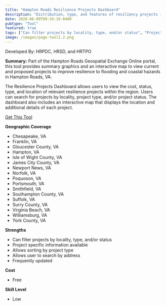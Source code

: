 ```yaml
---
title: "Hampton Roads Resilience Projects Dashboard"
description: "Distribution, type, and features of resiliency projects in Hampton Roads"
date: 2020-06-09T09:34:19-0400
pubtype: "Tool"
featured: true
tags: ["Can filter projects by locality, type, and/or status", "Project specific information available", "Allows sorting by project type", "Allows user to search by address", "Frequently updated"]
image: /images/page-tool2.2.png
---
```

Developed By: HRPDC, HRSD, and HRTPO

**Summary:** Part of the Hampton Roads Geospatial Exchange Online portal, this tool provides summary graphics and an interactive map to view current and proposed projects to improve resilience to flooding and coastal hazards in Hampton Roads, VA. 

The Resilience Projects Dashboard allows users to view the cost, status, type, and location of relevant resilience projects within the region. Users can search for projects by locality, project type, and/or project status. The dashboard also includes an interactive map that displays the location and additional details of each project.

<a href="https://www.arcgis.com/apps/opsdashboard/index.html#/271ff8ba589540f494fc1770712cfea3" target="_blank">Get This Tool</a>

__**Geographic Coverage**__
-  Chesapeake, VA
-  Franklin, VA
-  Gloucester County, VA
-  Hampton, VA
-  Isle of Wight County, VA
-  James City County, VA
-  Newport News, VA
-  Norfolk, VA
-  Poquoson, VA
-  Portsmouth, VA
-  Smithfield, VA
-  Southampton County, VA
-  Suffolk, VA
-  Surry County, VA
-  Virginia Beach, VA
-  Williamsburg, VA
-  York County, VA

__**Strengths**__
-  Can filter projects by locality, type, and/or status
-  Project specific information available
-  Allows sorting by project type
-  Allows user to search by address
-  Frequently updated

__**Cost**__
- Free

__**Skill Level**__
- Low
